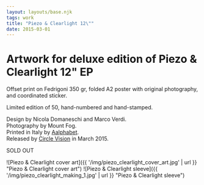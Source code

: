 ```yaml
---
layout: layouts/base.njk
tags: work
title: "Piezo & Clearlight 12\""
date: 2015-03-01
---
```

# Artwork for deluxe edition of Piezo & Clearlight 12" EP

Offset print on Fedrigoni 350 gr, folded A2 poster with original photography, and coordinated sticker.

Limited edition of 50, hand-numbered and hand-stamped.

Design by Nicola Domaneschi and Marco Verdi.  
Photography by Mount Fog.  
Printed in Italy by [Aalphabet](http://aalphabet.tumblr.com/).  
Released by [Circle Vision](http://www.circlevision.dk/) in March 2015.

SOLD OUT

![Piezo & Clearlight cover art]({{ '/img/piezo_clearlight_cover_art.jpg' | url }} "Piezo & Clearlight cover art")
![Piezo & Clearlight sleeve]({{ '/img/piezo_clearlight_making_1.jpg' | url }} "Piezo & Clearlight sleeve")
